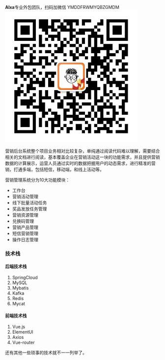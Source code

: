 **Alxa**专业外包团队，扫码加微信 YMDDFRWMYQBZGMDM  
![Image text](campaign-picture/wx.jpg)  

营销后台系统整个项目业务相对比较复杂，单纯通过阅读代码难以理解，需要结合相关的文档进行阅读，基本覆盖企业在营销活动这一块的功能需求，并且提供营销数据的计算展示，运营人员通过实时的数据把握用户的动态需求，进行精准的营销，打通多端，包括短信，移动端，和线上活动等。

营销管理系统分为10大功能模块：

* 工作台
* 营销活动管理
* 线下批量活动任务
* 奖品发放任务管理
* 营销资源管理
* 兑换码管理
* 营销产品管理
* 短信营销管理
* 操作日志管理



### 技术栈
#### 后端技术栈
1. SpringCloud
2. MySQL
3. Mybatis
4. Kafka
5. Redis
6. Mycat

#### 前端技术栈
1. Vue.js
2. ElementUI
3. Axios
4. Vue-router

还有其他一些琐事的技术就不一一列举了。


